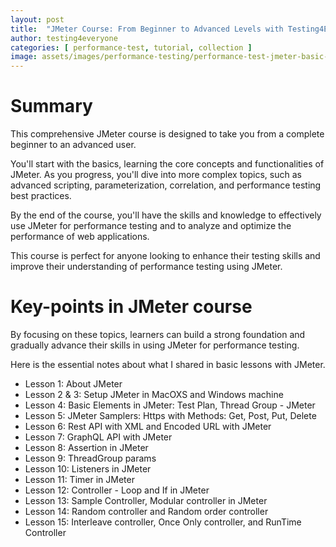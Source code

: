 ```yaml
---
layout: post
title:  "JMeter Course: From Beginner to Advanced Levels with Testing4Everyone"
author: testing4everyone
categories: [ performance-test, tutorial, collection ]
image: assets/images/performance-testing/performance-test-jmeter-basic-course.png
---
```

# Summary

This comprehensive JMeter course is designed to take you from a complete beginner to an advanced user.

You'll start with the basics, learning the core concepts and functionalities of JMeter. As you progress, you'll dive into more complex topics, such as advanced scripting, parameterization, correlation, and performance testing best practices.

By the end of the course, you'll have the skills and knowledge to effectively use JMeter for performance testing and to analyze and optimize the performance of web applications.

This course is perfect for anyone looking to enhance their testing skills and improve their understanding of performance testing using JMeter.

# Key-points in JMeter course
By focusing on these topics, learners can build a strong foundation and gradually advance their skills in using JMeter for performance testing.

Here is the essential notes about what I shared in basic lessons with JMeter.

- Lesson 1: About JMeter
- Lesson 2 & 3: Setup JMeter in MacOXS and Windows machine
- Lesson 4: Basic Elements in JMeter: Test Plan, Thread Group - JMeter
- Lesson 5: JMeter Samplers: Https with Methods: Get, Post, Put, Delete
- Lesson 6: Rest API with XML and Encoded URL with JMeter
- Lesson 7: GraphQL API with JMeter
- Lesson 8: Assertion in JMeter
- Lesson 9: ThreadGroup params
- Lesson 10: Listeners in JMeter
- Lesson 11: Timer in JMeter
- Lesson 12: Controller - Loop and If in JMeter
- Lesson 13: Sample Controller, Modular controller in JMeter
- Lesson 14: Random controller and Random order controller
- Lesson 15: Interleave controller, Once Only controller, and RunTime Controller